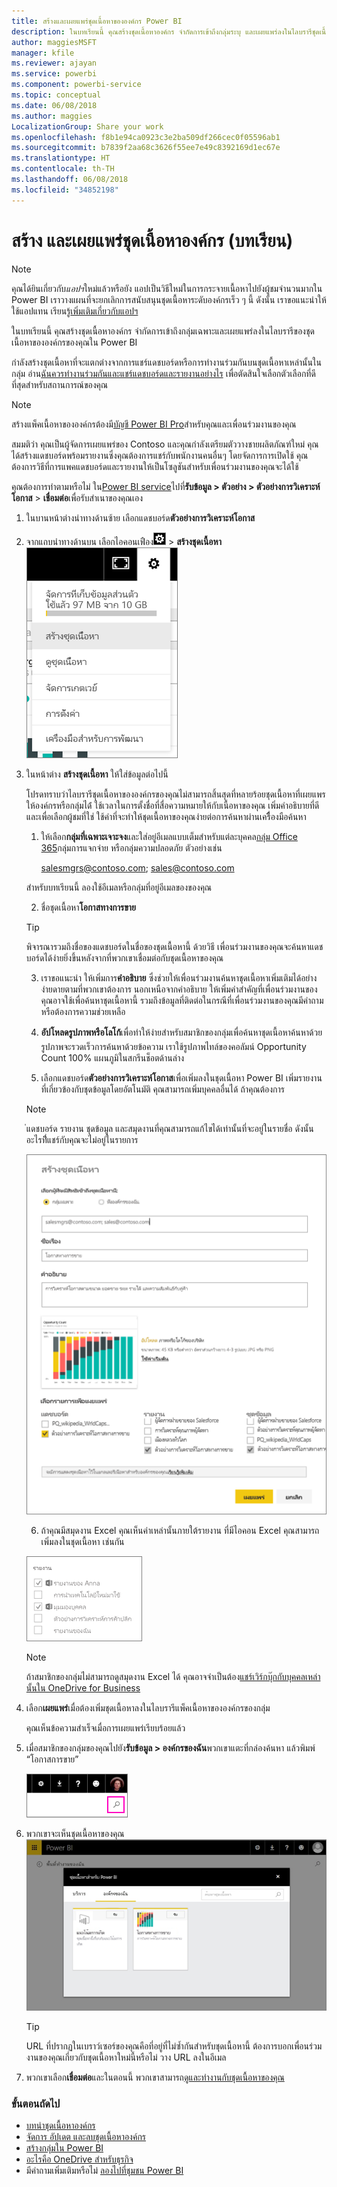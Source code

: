 ```yaml
---
title: สร้างและเผยแพร่ชุดเนื้อหาขององค์กร Power BI
description: ในบทเรียนนี้ คุณสร้างชุดเนื้อหาองค์กร จำกัดการเข้าถึงกลุ่มระบุ และเผยแพร่ลงในไลบรารีชุดเนื้อหาขององค์กรของคุณใน Power BI
author: maggiesMSFT
manager: kfile
ms.reviewer: ajayan
ms.service: powerbi
ms.component: powerbi-service
ms.topic: conceptual
ms.date: 06/08/2018
ms.author: maggies
LocalizationGroup: Share your work
ms.openlocfilehash: f8b1e94ca0923c3e2ba509df266cec0f05596ab1
ms.sourcegitcommit: b7839f2aa68c3626f55ee7e49c8392169d1ec67e
ms.translationtype: HT
ms.contentlocale: th-TH
ms.lasthandoff: 06/08/2018
ms.locfileid: "34852198"
---
```

# <a name="create-and-publish-a-power-bi-organizational-content-pack-tutorial"></a>สร้าง และเผยแพร่ชุดเนื้อหาองค์กร (บทเรียน)
> [!NOTE]
> คุณได้ยินเกี่ยวกับ*แอปฯ*ใหม่แล้วหรือยัง แอปเป็นวิธีใหม่ในการกระจายเนื้อหาไปยังผู้ชมจำนวนมากใน Power BI เราวางแผนที่จะยกเลิกการสนับสนุนชุดเนื้อหาระดับองค์กรเร็ว ๆ นี้ ดังนั้น เราขอแนะนำให้ใช้แอปแทน เรียนรู้[เพิ่มเติมเกี่ยวกับแอปฯ](service-install-use-apps.md)
> 
> 

ในบทเรียนนี้ คุณสร้างชุดเนื้อหาองค์กร จำกัดการเข้าถึงกลุ่มเฉพาะและเผยแพร่ลงในไลบรารีของชุดเนื้อหาขององค์กรของคุณใน Power BI

กำลังสร้างชุดเนื้อหาที่จะแตกต่างจากการแชร์แดชบอร์ดหรือการทำงานร่วมกันบนชุดเนื้อหาเหล่านั้นในกลุ่ม อ่าน[ฉันควรทำงานร่วมกันและแชร์แดชบอร์ดและรายงานอย่างไร](service-how-to-collaborate-distribute-dashboards-reports.md) เพื่อตัดสินใจเลือกตัวเลือกที่ดีที่สุดสำหรับสถานการณ์ของคุณ

> [!NOTE]
> สร้างแพ็คเนื้อหาขององค์กรต้องมี[บัญชี Power BI Pro](https://powerbi.microsoft.com/pricing)สำหรับคุณและเพื่อนร่วมงานของคุณ
> 
> 

สมมติว่า คุณเป็นผู้จัดการเผยแพร่ของ Contoso และคุณกำลังเตรียมตัววางชายผลิตภัณฑ์ใหม่  คุณได้สร้างแดชบอร์ดพร้อมรายงานซึ่งคุณต้องการแชร์กับพนักงานคนอื่นๆ โดยจัดการการเปิดใช้ คุณต้องการวิธีที่การแพคแดชบอร์ดและรายงานให้เป็นโซลูชันสำหรับเพื่อนร่วมงานของคุณจะได้ใช้ 

คุณต้องการทำตามหรือไม่ ใน[Power BI service](https://powerbi.com)ไปที่**รับข้อมูล > ตัวอย่าง > ตัวอย่างการวิเคราะห์โอกาส** > **เชื่อมต่อ**เพื่อรับสำเนาของคุณเอง 

1. ในบานหน้าต่างนำทางด้านซ้าย เลือกแดชบอร์ด**ตัวอย่างการวิเคราะห์โอกาส**
2. จากแถบนำทางด้านบน เลือกไอคอนเฟือง![](media/service-organizational-content-pack-create-and-publish/cog.png)  >  **สร้างชุดเนื้อหา**    
   ![](media/service-organizational-content-pack-create-and-publish/pbi_create_contpk.png)
3. ในหน้าต่าง **สร้างชุดเนื้อหา** ให้ใส่ข้อมูลต่อไปนี้  
   
   โปรดทราบว่าไลบรารีชุดเนื้อหาขององค์กรของคุณไม่สามารถสิ้นสุดที่หลายร้อยชุดเนื้อหาที่เผยแพรให้องค์กรหรือกลุ่มได้่ ใช้เวลาในการตั้งชื่อที่สื่อความหมายให้กับเนื้อหาของคุณ เพิ่มคำอธิบายที่ดีและเพื่อเลือกผู้ชมที่ใช่  ใช้คำที่จะทำให้ชุดเนื้อหาของคุณง่ายต่อการค้นหาผ่านเครืื่องมือค้นหา
   
   1.  ให้เลือก**กลุ่มที่เฉพาะเจาะจง**และใส่อยู่อีเมลแบบเต็มสำหรับแต่ละบุคคล[กลุ่ม Office 365](https://support.office.com/article/Create-a-group-in-Office-365-7124dc4c-1de9-40d4-b096-e8add19209e9)กลุ่มการแจกจ่าย หรือกลุ่มความปลอดภัย ตัวอย่างเช่น
      
         salesmgrs@contoso.com; sales@contoso.com
      
      สำหรับบทเรียนนี้ ลองใช้อีเมลหรือกลุ่มที่อยู่อีเมลของของคุณ
   
   2.  ชื่อชุดเนื้อหา**โอกาสทางการขาย**
   
      > [!TIP]
      > พิจารณารวมถึงชื่อของแดชบอร์ดในชื่อของชุดเนื้อหานี้ ด้วยวิธี เพื่อนร่วมงานของคุณจะค้นหาแดชบอร์ดได้ง่ายยิ่งขึ้นหลังจากที่พวกเขาเชื่อมต่อกับชุดเนื้อหาของคุณ
      > 
      > 
   
   3.  เราขอแนะนำ ให้เพิ่มการ**คำอธิบาย** ซึ่งช่วยให้เพื่อนร่วมงานค้นหาชุดเนื้อหาเพิ่มเติมได้อย่างง่ายดายตามที่พวกเขาต้องการ นอกเหนือจากคำอธิบาย ให้เพิ่มคำสำคัญที่เพื่อนร่วมงานของคุณอาจใช้เพื่อค้นหาชุดเนื้อหานี้ รวมถึงข้อมูลที่ติดต่อในกรณีที่เพื่อนร่วมงานของคุณมีคำถาม หรือต้องการความช่วยเหลือ
   
   4.  **อัปโหลดรูปภาพหรือโลโก้**เพื่อทำให้ง่ายสำหรับสมาชิกของกลุ่มเพื่อค้นหาชุดเนื้อหา&#151;ค้นหาด้วยรูปภาพจะรวดเร็วการค้นหาด้วยข้อความ เราใช้รูปภาพไทล์ของคอลัมน์ Opportunity Count 100% แผนภูมิในสกรีนช็อตด้านล่าง
   
   5.  เลือกแดชบอร์ด**ตัวอย่างการวิเคราะห์โอกาส**เพื่อเพิ่มลงในชุดเนื้อหา  Power BI เพิ่มรายงานที่เกี่ยวข้องกับชุดข้อมูลโดยอัตโนมัติ คุณสามารถเพิ่มบุคคลอื่นได้ ถ้าคุณต้องการ
   
      > [!NOTE]
      >  ่แดชบอร์ด รายงาน ชุดข้อมูล และสมุดงานที่คุณสามารถแก้ไขได้เท่านั้นที่จะอยู่ในรายชื่อ ดังนั้น อะไรท่ีี่แชร์กับคุณจะไม่อยู่ในรายการ
      > 
      > 
   
      ![](media/service-organizational-content-pack-create-and-publish/cpwindow.png) 
   
   6. ถ้าคุณมีสมุดงาน Excel คุณเห็นค่าเหล่านั้นภายใต้รายงาน ที่มีไอคอน Excel คุณสามารถเพิ่มลงในชุดเนื้อหา เช่นกัน
   
     ![](media/service-organizational-content-pack-create-and-publish/pbi_orgcontpkexcel.png)
   
      > [!NOTE]
      > ถ้าสมาชิกของกลุ่มไม่สามารถดูสมุดงาน Excel ได้ คุณอาจจำเป็นต้อง[แชร์เวิร์กบุ๊กกับบุคคลเหล่านั้นใน OneDrive for Business](https://support.office.com/en-us/article/Share-documents-or-folders-in-Office-365-1fe37332-0f9a-4719-970e-d2578da4941c)
      > 
      > 
4. เลือก**เผยแพร่**เมื่อต้องเพิ่มชุดเนื้อหาลงในไลบรารีแพ็คเนื้อหาขององค์กรของกลุ่ม  
   
   คุณเห็นข้อความสำเร็จเมื่อการเผยแพร่เรียบร้อยแล้ว 
5. เมื่อสมาชิกของกลุ่มของคุณไปยัง**รับข้อมูล > องค์กรของฉัน**พวกเขาแตะที่กล่องค้นหา แล้วพิมพ์ “โอกาสการขาย”
   
   ![](media/service-organizational-content-pack-create-and-publish/cp_searchbox.png) 
6. พวกเขาจะเห็นชุดเนื้อหาของคุณ  
   ![](media/service-organizational-content-pack-create-and-publish/powerbi-find-content-pack-organization.png) 
   
   > [!TIP]
   > URL ที่ปรากฏในเบราว์เซอร์ของคุณคือที่อยู่ที่ไม่ซ้ำกันสำหรับชุดเนื้อหานี้  ต้องการบอกเพื่อนร่วมงานของคุณเกี่ยวกับชุดเนื้อหาใหม่นี้หรือไม่  วาง URL ลงในอีเมล
   > 
   > 
7. พวกเขาเลือก**เชื่อมต่อ**และในตอนนี้ พวกเขาสามารถ[ดูและทำงานกับชุดเนื้อหาของคุณ](service-organizational-content-pack-copy-refresh-access.md) 

### <a name="next-steps"></a>ขั้นตอนถัดไป
* [บทนำชุดเนื้อหาองค์กร](service-organizational-content-pack-introduction.md)  
* [จัดการ อัปเดต และลบชุดเนื้อหาองค์กร](service-organizational-content-pack-manage-update-delete.md)  
* [สร้างกลุ่มใน Power BI](service-create-distribute-apps.md)  
* [อะไรคือ OneDrive สำหรับธุรกิจ](https://support.office.com/en-us/article/What-is-OneDrive-for-Business-187f90af-056f-47c0-9656-cc0ddca7fdc2)
* มีคำถามเพิ่มเติมหรือไม่ [ลองไปที่ชุมชน Power BI](http://community.powerbi.com/)

